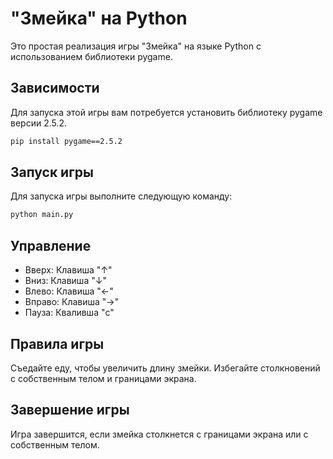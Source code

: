 # "Змейка" на Python

Это простая реализация игры "Змейка" на языке Python с использованием библиотеки pygame.

## Зависимости

Для запуска этой игры вам потребуется установить библиотеку pygame версии 2.5.2.

```bash
pip install pygame==2.5.2
```
## Запуск игры

Для запуска игры выполните следующую команду:

```bash
python main.py
```

## Управление

- Вверх: Клавиша "↑"
- Вниз: Клавиша "↓"
- Влево: Клавиша "←"
- Вправо: Клавиша "→"
- Пауза: Кваливша "c"

## Правила игры

Съедайте еду, чтобы увеличить длину змейки.
Избегайте столкновений с собственным телом и границами экрана.

## Завершение игры

Игра завершится, если змейка столкнется с границами экрана или с собственным телом.
